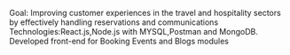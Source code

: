 Goal: Improving customer experiences in the travel and hospitality sectors by effectively handling reservations and
communications
Technologies:React.js,Node.js with MYSQL,Postman and MongoDB.
Developed  front-end for Booking Events and Blogs modules
